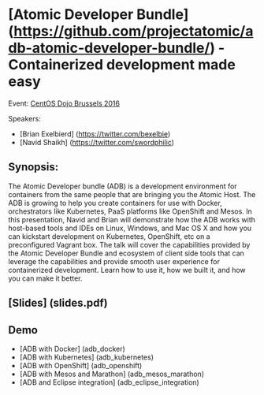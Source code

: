 # [Atomic Developer Bundle] (https://github.com/projectatomic/adb-atomic-developer-bundle/) - Containerized development made easy

Event: [CentOS Dojo Brussels 2016](https://wiki.centos.org/Events/Dojo/Brussels2016)

Speakers: 
- [Brian Exelbierd] (https://twitter.com/bexelbie)
- [Navid Shaikh] (https://twitter.com/swordphilic)

## Synopsis:
The Atomic Developer bundle (ADB) is a development environment for containers from the same people that are bringing you the Atomic Host. The ADB is growing to help you create containers for use with Docker, orchestrators like Kubernetes, PaaS platforms like OpenShift and Mesos. In this presentation, Navid and Brian will demonstrate how the ADB works with host-based tools and IDEs on Linux, Windows, and Mac OS X and how you can kickstart development on Kubernetes, OpenShift, etc on a preconfigured Vagrant box. The talk will cover the capabilities provided by the Atomic Developer Bundle and ecosystem of client side tools that can leverage the capabilities and provide smooth user experience for containerized development. Learn how to use it, how we built it, and how you can make it better.

## [Slides] (slides.pdf)

## Demo

- [ADB with Docker] (adb_docker)
- [ADB with Kubernetes] (adb_kubernetes)
- [ADB with OpenShift] (adb_openshift)
- [ADB with Mesos and Marathon] (adb_mesos_marathon)
- [ADB and Eclipse integration] (adb_eclipse_integration)
